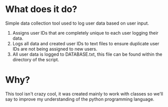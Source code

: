 # What does it do? 
Simple data collection tool used to log user data based on user input. 

1. Assigns user IDs that are completely unique to each user logging their data.
2. Logs all data and created user IDs to text files to ensure duplicate user IDs are not being assigned to new users.
3. All user data is logged to DATABASE.txt, this file can be found within the directory of the script. 

# Why? 

This tool isn't crazy cool, it was created mainly to work with classes so we'll say to improve my understanding of the python programming language. 

